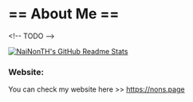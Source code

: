 # == About Me ==

\<!-- TODO -->

[![NaiNonTH's GitHub Readme Stats](https://github-readme-stats.vercel.app/api/top-langs/?username=nainonth&layout=compact&size_weight=0.5&count_weight=0.5)](https://github-readme-stats.vercel.app)

### Website:
You can check my website here >> https://nons.page
